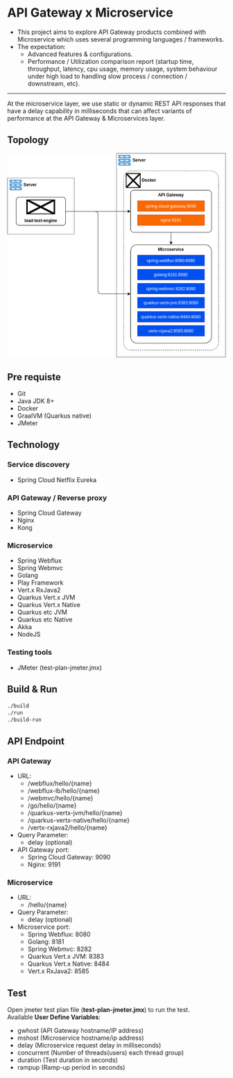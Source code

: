 # API Gateway x Microservice
- This project aims to explore API Gateway products combined with Microservice which uses several programming languages / frameworks.
- The expectation:
  - Advanced features & configurations.
  - Performance / Utilization comparison report (startup time, throughput, latency, cpu usage, memory usage, system behaviour under high load to handling slow process / connection / downstream, etc).
---
At the microservice layer, we use static or dynamic REST API responses that have a delay capability in milliseconds that can affect variants of performance at the API Gateway & Microservices layer.

## Topology
![Topology](docs/topology.png)

## Pre requiste
- Git
- Java JDK 8+
- Docker
- GraalVM (Quarkus native)
- JMeter

## Technology
### Service discovery
- Spring Cloud Netflix Eureka

### API Gateway / Reverse proxy
- Spring Cloud Gateway
- Nginx
- Kong

### Microservice
- Spring Webflux
- Spring Webmvc
- Golang
- Play Framework
- Vert.x RxJava2
- Quarkus Vert.x JVM
- Quarkus Vert.x Native
- Quarkus etc JVM
- Quarkus etc Native
- Akka
- NodeJS

### Testing tools
- JMeter (test-plan-jmeter.jmx)

## Build & Run
```shell script
./build
./run
./build-run
```

## API Endpoint

### API Gateway
 - URL: 
    - /webflux/hello/{name}
    - /webflux-lb/hello/{name}
    - /webmvc/hello/{name}
    - /go/hello/{name}
    - /quarkus-vertx-jvm/hello/{name}
    - /quarkus-vertx-native/hello/{name}
    - /vertx-rxjava2/hello/{name}
 - Query Parameter:
    - delay (optional)
 - API Gateway port:
    - Spring Cloud Gateway: 9090
    - Nginx: 9191

### Microservice
 - URL: 
    - /hello/{name}
 - Query Parameter:
    - delay (optional)
 - Microservice port:
    - Spring Webflux: 8080
    - Golang: 8181
    - Spring Webmvc: 8282
    - Quarkus Vert.x JVM: 8383
    - Quarkus Vert.x Native: 8484
    - Vert.x RxJava2: 8585

## Test
Open jmeter test plan file (<b>test-plan-jmeter.jmx</b>) to run the test.<br/>
Available <b>User Define Variables</b>:
- gwhost (API Gateway hostname/IP address)
- mshost (Microservice hostname/ip address)
- delay (Microservice request delay in milliseconds)
- concurrent (Number of threads(users) each thread group)
- duration (Test duration in seconds)
- rampup (Ramp-up period in seconds)